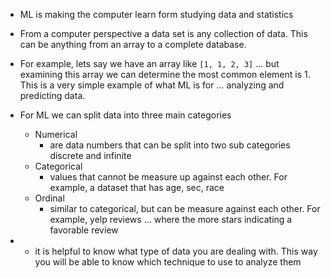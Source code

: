 - ML is making the computer learn form studying data and statistics
- From a computer perspective a data set is any collection of data. This can be anything from an array to a complete database.
- For example, lets say we have an array like `[1, 1, 2, 3]` ... but examining this array we can determine the most common element is 1. This is a very simple example of what ML is for ... analyzing and predicting data.
- For ML we can split data into three main categories
    - Numerical
        - are data numbers that can be split into two sub categories discrete and infinite
    - Categorical
        - values that cannot be measure up against each other. For example, a dataset that has age, sec, race
    - Ordinal
        - similar to categorical, but can be measure against each other. For example, yelp reviews ... where the more stars indicating a favorable review

- * it is helpful to know what type of data you are dealing with. This way you will be able to know which technique to use to analyze them
 